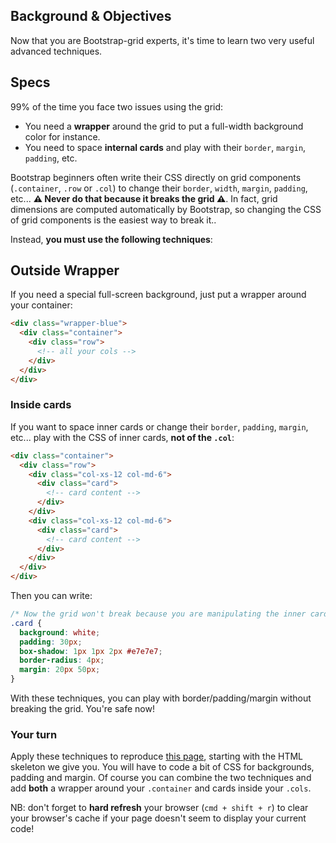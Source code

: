 ## Background & Objectives

Now that you are Bootstrap-grid experts, it's time to learn two very useful advanced techniques.

## Specs

99% of the time you face two issues using the grid:

- You need a **wrapper** around the grid to put a full-width background color for instance.
- You need to space **internal cards** and play with their `border`, `margin`, `padding`, etc.

Bootstrap beginners often write their CSS directly on grid components (`.container`, `.row` or `.col`) to change their `border`, `width`, `margin`, `padding`, etc... **⚠️ Never do that because it breaks the grid ⚠️**️. In fact, grid dimensions are computed automatically by Bootstrap, so changing the CSS of grid components is the easiest way to break it..

Instead, **you must use the following techniques**:

## Outside Wrapper

 If you need a special full-screen background, just put a wrapper around your container:

```html
<div class="wrapper-blue">
  <div class="container">
    <div class="row">
      <!-- all your cols -->
    </div>
  </div>
</div>
```

### Inside cards

If you want to space inner cards or change their `border`, `padding`, `margin`, etc... play with the CSS of inner cards, **not of the `.col`**:

```html
<div class="container">
  <div class="row">
    <div class="col-xs-12 col-md-6">
      <div class="card">
        <!-- card content -->
      </div>
    </div>
    <div class="col-xs-12 col-md-6">
      <div class="card">
        <!-- card content -->
      </div>
    </div>
  </div>
</div>
```

Then you can write:

```css
/* Now the grid won't break because you are manipulating the inner cards*/
.card {
  background: white;
  padding: 30px;
  box-shadow: 1px 1px 2px #e7e7e7;
  border-radius: 4px;
  margin: 20px 50px;
}
```

With these techniques, you can play with border/padding/margin without breaking the grid. You're safe now!

### Your turn

Apply these techniques to reproduce [this page](http://lewagon.github.io/bootstrap-challenges/02-Advanced-Bootstrap-grid/), starting with the HTML skeleton we give you. You will have to code a bit of CSS for backgrounds, padding and margin. Of course you can combine the two techniques and add **both** a wrapper around your `.container` and cards inside your `.cols`.

NB: don't forget to **hard refresh** your browser (`cmd + shift + r`) to clear your browser's cache if your page doesn't seem to display your current code!
